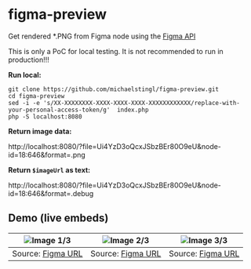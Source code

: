 # figma-preview
Get rendered *.PNG from Figma node using the [Figma API](https://www.figma.com/developers/docs)

This is only a PoC for local testing. It is not recommended to run in production!!!

**Run local:**

```
git clone https://github.com/michaelstingl/figma-preview.git
cd figma-preview
sed -i -e 's/XX-XXXXXXXX-XXXX-XXXX-XXXX-XXXXXXXXXXXX/replace-with-your-personal-access-token/g'  index.php
php -S localhost:8080
```

**Return image data:**

http://localhost:8080/?file=Ui4YzD3oQcxJSbzBEr80O9eU&node-id=18:646&format=.png

**Return `$imageUrl` as text:**

http://localhost:8080/?file=Ui4YzD3oQcxJSbzBEr80O9eU&node-id=18:646&format=.debug

## Demo (live embeds)

![Image 1/3](http://mst.works/figma-preview/?file=Ui4YzD3oQcxJSbzBEr80O9eU&node-id=523:2671&format=.png) | ![Image 2/3](http://mst.works/figma-preview/?file=Ui4YzD3oQcxJSbzBEr80O9eU&node-id=26:1454&format=.png) | ![Image 3/3](http://mst.works/figma-preview/?file=Ui4YzD3oQcxJSbzBEr80O9eU&node-id=18:646&format=.png)
--- | --- | ---
Source: [Figma URL](https://www.figma.com/file/Ui4YzD3oQcxJSbzBEr80O9eU/Working-Draft-UI?node-id=523%3A2671) |  Source: [Figma URL](https://www.figma.com/file/Ui4YzD3oQcxJSbzBEr80O9eU/Working-Draft-UI?node-id=26%3A1454) |  Source: [Figma URL](https://www.figma.com/file/Ui4YzD3oQcxJSbzBEr80O9eU/Working-Draft-UI?node-id=18%3A646)
